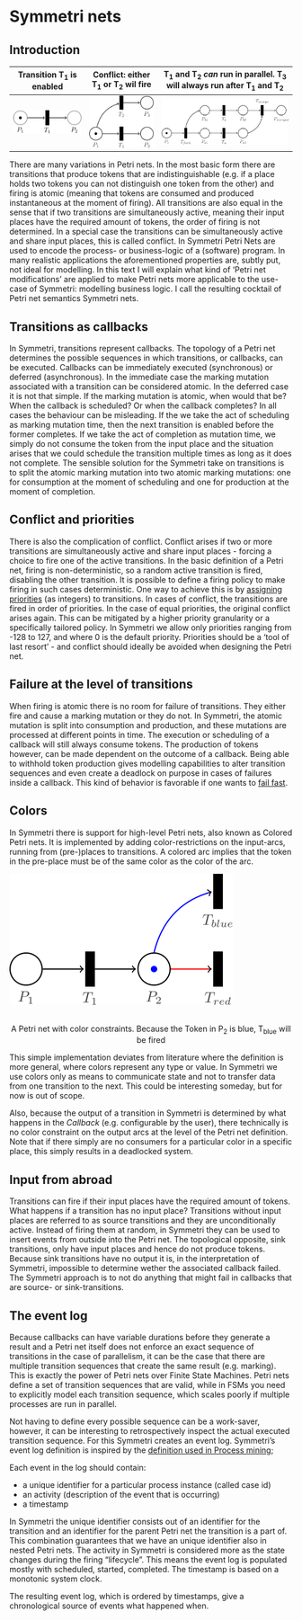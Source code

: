 # Symmetri nets

## Introduction

Transition T<sub>1</sub> is enabled             |  Conflict: either T<sub>1</sub> or T<sub>2</sub> wil fire | T<sub>1</sub> and T<sub>2</sub> *can* run in parallel. T<sub>3</sub> will always run after T<sub>1</sub> and T<sub>2</sub>
:-------------------------:|:-------------------------:|:-------------------------:
![](img/simple.svg)  |  ![](img/conflict.svg)  |  ![](img/parallel.svg)

There are many variations in Petri nets. In the most basic form there are transitions that produce tokens that are indistinguishable (e.g. if a place holds two tokens you can not distinguish one token from the other) and firing is atomic (meaning that tokens are consumed and produced instantaneous at the moment of firing). All transitions are also equal in the sense that if two transitions are simultaneously active, meaning their input places have the required amount of tokens, the order of firing is not determined. In a special case the transitions can be simultaneously active and share input places, this is called conflict. In Symmetri Petri Nets are used to encode the process- or business-logic of a (software) program. In many realistic applications the aforementioned properties are, subtly put, not ideal for modelling. In this text I will explain what kind of ‘Petri net modifications’ are applied to make Petri nets more applicable to the use-case of Symmetri: modelling business logic. I call the resulting cocktail of Petri net semantics Symmetri nets.

## Transitions as callbacks

In Symmetri, transitions represent callbacks. The topology of a Petri net determines the possible sequences in which transitions, or callbacks, can be executed. Callbacks can be immediately executed (synchronous) or deferred (asynchronous). In the immediate case the marking mutation associated with a transition can be considered atomic. In the deferred case it is not that simple. If the marking mutation is atomic, when would that be? When the callback is scheduled? Or when the callback completes? In all cases the behaviour can be misleading. If the we take the act of scheduling as marking mutation time, then the next transition is enabled before the former completes. If we take the act of completion as mutation time, we simply do not consume the token from the input place and the situation arises that we could schedule the transition multiple times as long as it does not complete. The sensible solution for the Symmetri take on transitions is to split the atomic marking mutation into two atomic marking mutations: one for consumption at the moment of scheduling and one for production at the moment of completion.

## Conflict and priorities

There is also the complication of conflict. Conflict arises if two or more transitions are simultaneously active and share input places - forcing a choice to fire one of the active transitions. In the basic definition of a Petri net, firing is non-deterministic, so a random active transition is fired, disabling the other transition. It is possible to define a firing policy to make firing in such cases deterministic. One way to achieve this is by [assigning priorities](https://en.wikipedia.org/wiki/Prioritised_Petri_net) (as integers) to transitions. In cases of conflict, the transitions are fired in order of priorities. In the case of equal priorities, the original conflict arises again. This can be mitigated by a higher priority granularity or a specifically tailored policy. In Symmetri we allow only priorities ranging from -128 to 127, and where 0 is the default priority. Priorities should be a ‘tool of last resort’ - and conflict should ideally be avoided when designing the Petri net.

## Failure at the level of transitions

When firing is atomic there is no room for failure of transitions. They either fire and cause a marking mutation or they do not. In Symmetri, the atomic mutation is split into consumption and production, and these mutations are processed at different points in time. The execution or scheduling of a callback will still always consume tokens. The production of tokens however, can be made dependent on the outcome of a callback. Being able to withhold token production gives modelling capabilities to alter transition sequences and even create a deadlock on purpose in cases of failures inside a callback. This kind of behavior is favorable if one wants to [fail fast](https://en.wikipedia.org/wiki/Fail-fast).

## Colors

In Symmetri there is support for high-level Petri nets, also known as Colored Petri nets. It is implemented by adding color-restrictions on the input-arcs, running from (pre-)places to transitions. A colored arc implies that the token in the pre-place must be of the same color as the color of the arc.

![](img/colors.svg)

<center><br />A Petri net with color constraints. Because the Token in P<sub>2</sub> is blue, T<sub>blue</sub> will be fired
</center>

This simple implementation deviates from literature where the definition is more general, where colors represent any type or value. In Symmetri we use colors only as means to communicate state and not to transfer data from one transition to the next. This could be interesting someday, but for now is out of scope.

Also, because the output of a transition in Symmetri is determined by what happens in the *Callback* (e.g. configurable by the user), there technically is no color constraint on the output arcs at the level of the Petri net definition. Note that if there simply are no consumers for a particular color in a specific place, this simply results in a deadlocked system.

## Input from abroad

Transitions can fire if their input places have the required amount of tokens. What happens if a transition has no input place? Transitions without input places are referred to as source transitions and they are unconditionally active. Instead of firing them at random, in Symmetri they can be used to insert events from outside into the Petri net. The topological opposite, sink transitions, only have input places and hence do not produce tokens. Because sink transitions have no output it is, in the interpretation of Symmetri, impossible to determine wether the associated callback failed. The Symmetri approach is to not do anything that might fail in callbacks that are source- or sink-transitions.

## The event log

Because callbacks can have variable durations before they generate a result and a Petri net itself does not enforce an exact sequence of transitions in the case of parallelism, it can be the case that there are multiple transition sequences that create the same result (e.g. marking). This is exactly the power of Petri nets over Finite State Machines. Petri nets define a set of transition sequences that are valid, while in FSMs you need to explicitly model each transition sequence, which scales poorly if multiple processes are run in parallel.

Not having to define every possible sequence can be a work-saver, however, it can be interesting to retrospectively inspect the actual executed transition sequence. For this Symmetri creates an event log. Symmetri’s event log definition is inspired by the [definition used in Process mining](https://en.wikipedia.org/wiki/Process_mining#:~:text=Input%20for%20process%20mining%20is,and%20(3)%20a%20timestamp.);

Each event in the log should contain:
- a unique identifier for a particular process instance (called case id)
- an activity (description of the event that is occurring)
- a timestamp

In Symmetri the unique identifier consists out of an identifier for the transition and an identifier for the parent Petri net the transition is a part of. This combination guarantees that we have an unique identifier also in nested Petri nets. The activity in Symmetri is considered more as the state changes during the firing “lifecycle”. This means the event log is populated mostly with scheduled, started, completed. The timestamp is based on a monotonic system clock.

The resulting event log, which is ordered by timestamps, give a chronological source of events what happened when.
